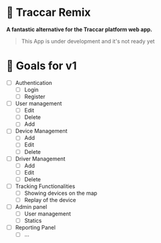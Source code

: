 # 🚀 Traccar Remix

<b> A fantastic alternative for the Traccar platform web app.</b>

> This App is under development and it's not ready yet

# 📒 Goals for v1

- [ ] Authentication
  - [ ] Login
  - [ ] Register
- [ ] User management
  - [ ] Edit
  - [ ] Delete
  - [ ] Add
- [ ] Device Management
  - [ ] Add
  - [ ] Edit
  - [ ] Delete
- [ ] Driver Management
  - [ ] Add
  - [ ] Edit
  - [ ] Delete
- [ ] Tracking Functionalities
  - [ ] Showing devices on the map
  - [ ] Replay of the device
- [ ] Admin panel
  - [ ] User management
  - [ ] Statics
- [ ] Reporting Panel
  - [ ] ...
